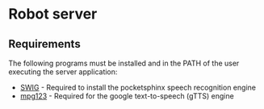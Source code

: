 # Robot server

## Requirements
   The following programs must be installed and in the PATH of the user executing the server application:
   
  * [SWIG](http://www.swig.org) - Required to install the pocketsphinx speech recognition engine
  * [mpg123](https://www.mpg123.de) - Required for the google text-to-speech (gTTS) engine
